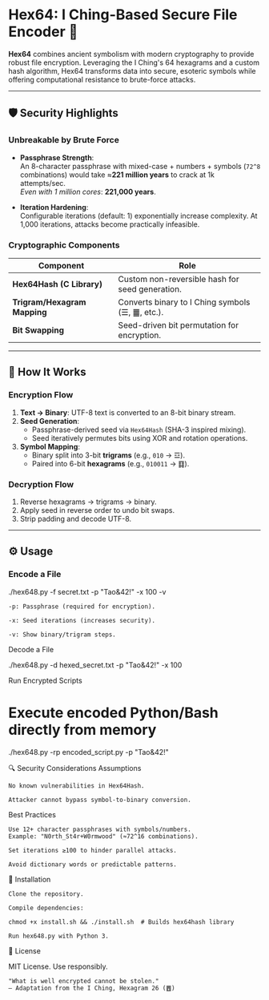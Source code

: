 # Hex64: I Ching-Based Secure File Encoder 🔐

**Hex64** combines ancient symbolism with modern cryptography to provide robust file encryption. Leveraging the I Ching's 64 hexagrams and a custom hash algorithm, Hex64 transforms data into secure, esoteric symbols while offering computational resistance to brute-force attacks.

---

## 🛡️ Security Highlights

### **Unbreakable by Brute Force**
- **Passphrase Strength**:  
  An 8-character passphrase with mixed-case + numbers + symbols (`72^8` combinations) would take ≈**221 million years** to crack at 1k attempts/sec.  
  *Even with 1 million cores*: **221,000 years**.
  
- **Iteration Hardening**:  
  Configurable iterations (default: 1) exponentially increase complexity. At 1,000 iterations, attacks become practically infeasible.

### **Cryptographic Components**
| Component                    | Role                                          
|------------------------------|-------------------------------------------------|
| **Hex64Hash (C Library)**    | Custom non-reversible hash for seed generation.
| **Trigram/Hexagram Mapping** | Converts binary to I Ching symbols (☰, ䷀, etc.).
| **Bit Swapping**             | Seed-driven bit permutation for encryption.   

---

## 🔄 How It Works

### **Encryption Flow**
1. **Text → Binary**: UTF-8 text is converted to an 8-bit binary stream.
2. **Seed Generation**:  
   - Passphrase-derived seed via `Hex64Hash` (SHA-3 inspired mixing).  
   - Seed iteratively permutes bits using XOR and rotation operations.
3. **Symbol Mapping**:  
   - Binary split into 3-bit **trigrams** (e.g., `010` → ☲).  
   - Paired into 6-bit **hexagrams** (e.g., `010011` → ䷃).

### **Decryption Flow**
1. Reverse hexagrams → trigrams → binary.  
2. Apply seed in reverse order to undo bit swaps.  
3. Strip padding and decode UTF-8.

---

## ⚙️ Usage

### **Encode a File**

./hex648.py -f secret.txt -p "Tao&42!" -x 100 -v

    -p: Passphrase (required for encryption).

    -x: Seed iterations (increases security).

    -v: Show binary/trigram steps.

Decode a File

./hex648.py -d hexed_secret.txt -p "Tao&42!" -x 100

Run Encrypted Scripts

# Execute encoded Python/Bash directly from memory
./hex648.py -rp encoded_script.py -p "Tao&42!"

🔍 Security Considerations
Assumptions

    No known vulnerabilities in Hex64Hash.

    Attacker cannot bypass symbol-to-binary conversion.

Best Practices

    Use 12+ character passphrases with symbols/numbers.
    Example: "N0rth_St4r+W0rmwood" (≈72^16 combinations).

    Set iterations ≥100 to hinder parallel attacks.

    Avoid dictionary words or predictable patterns.

🚀 Installation

    Clone the repository.

    Compile dependencies:

    chmod +x install.sh && ./install.sh  # Builds hex64hash library

    Run hex648.py with Python 3.

📜 License

MIT License. Use responsibly.

    "What is well encrypted cannot be stolen."
    — Adaptation from the I Ching, Hexagram 26 (䷘)


